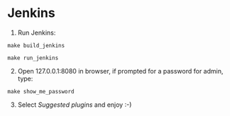 # Jenkins

1. Run Jenkins:

`make build_jenkins`

`make run_jenkins`

2. Open 127.0.0.1:8080 in browser, if prompted for a password for admin, type:

`make show_me_password`

3. Select _Suggested plugins_ and enjoy :-) 